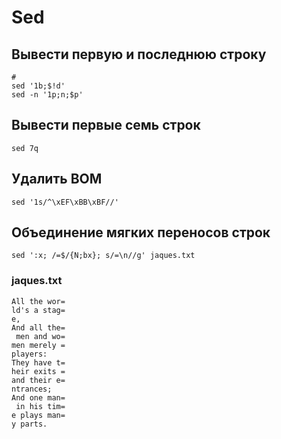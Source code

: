 # Sed

## Вывести первую и последнюю строку

```shell
# 
sed '1b;$!d'
sed -n '1p;n;$p'
```

## Вывести первые семь строк

```shell
sed 7q
```

## Удалить BOM

```shell
sed '1s/^\xEF\xBB\xBF//'
```


## Объединение мягких переносов строк

```shell
sed ':x; /=$/{N;bx}; s/=\n//g' jaques.txt
```

### jaques.txt
```
All the wor=
ld's a stag=
e,
And all the=
 men and wo=
men merely =
players:
They have t=
heir exits =
and their e=
ntrances;
And one man=
 in his tim=
e plays man=
y parts.
```
